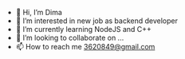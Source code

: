 - 👋 Hi, I’m Dima
- 👀 I’m interested in new job as backend developer
- 🌱 I’m currently learning NodeJS and C++
- 💞️ I’m looking to collaborate on ...
- 📫 How to reach me 3620849@gmail.com

<!---
3620849/3620849 is a ✨ special ✨ repository because its `README.md` (this file) appears on your GitHub profile.
You can click the Preview link to take a look at your changes.
--->
